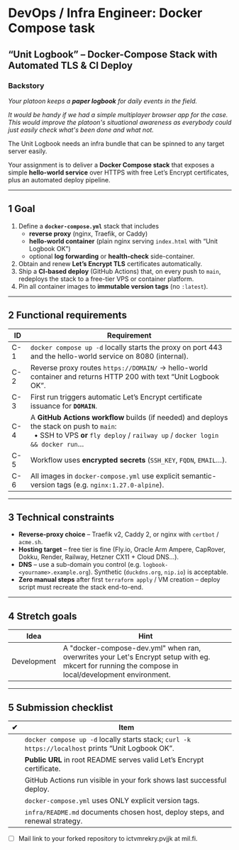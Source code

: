 # DevOps / Infra Engineer: Docker Compose task
## “Unit Logbook” – Docker-Compose Stack with Automated TLS & CI Deploy

### Backstory
*Your platoon keeps a **paper logbook** for daily events in the field.*

*It would be handy if we had a simple multiplayer browser app for the case. This would improve the platoon's situational awareness as everybody could just easily check what's been done and what not.*

The Unit Logbook needs an infra bundle that can be spinned to any target server easily. 

Your assignment is to deliver a **Docker Compose stack** that exposes a simple **hello-world service** over HTTPS with free Let’s Encrypt certificates, plus an automated deploy pipeline.

---

## 1  Goal

1. Define a **`docker-compose.yml`** stack that includes  
   * **reverse proxy** (nginx, Traefik, or Caddy)  
   * **hello-world container** (plain nginx serving `index.html` with “Unit Logbook OK”)  
   * optional **log forwarding** or **health-check** side-container.  
2. Obtain and renew **Let’s Encrypt TLS** certificates automatically.  
3. Ship a **CI-based deploy** (GitHub Actions) that, on every push to `main`, redeploys the stack to a free-tier VPS or container platform.  
4. Pin all container images to **immutable version tags** (no `:latest`).

---

## 2  Functional requirements

| ID | Requirement |
|----|-------------|
| C-1 | `docker compose up -d` locally starts the proxy on port 443 and the hello-world service on 8080 (internal). |
| C-2 | Reverse proxy routes `https://DOMAIN/` → hello-world container and returns HTTP 200 with text “Unit Logbook OK”. |
| C-3 | First run triggers automatic Let’s Encrypt certificate issuance for **`DOMAIN`**. |
| C-4 | A **GitHub Actions workflow** builds (if needed) and deploys the stack on push to `main`: <br> • SSH to VPS **or** `fly deploy` / `railway up` / `docker login && docker run`… |
| C-5 | Workflow uses **encrypted secrets** (`SSH_KEY`, `FQDN`, `EMAIL`…). |
| C-6 | All images in `docker-compose.yml` use explicit semantic-version tags (e.g. `nginx:1.27.0-alpine`). |

---

## 3  Technical constraints

* **Reverse-proxy choice** – Traefik v2, Caddy 2, or nginx with `certbot` / `acme.sh`.  
* **Hosting target** – free tier is fine (Fly.io, Oracle Arm Ampere, CapRover, Dokku, Render, Railway, Hetzner CX11 + Cloud DNS…).  
* **DNS** – use a sub-domain you control (e.g. `logbook-<yourname>.example.org`). Synthetic (`duckdns.org`, `nip.io`) is acceptable.  
* **Zero manual steps** after first `terraform apply` / VM creation – deploy script must recreate the stack end-to-end.

---

## 4  Stretch goals

| Idea | Hint |
|------|------|
| Development | A "docker-compose-dev.yml" when ran, overwrites your Let's Encrypt setup with eg. mkcert for running the compose in local/development environment. |

---

## 5  Submission checklist

| ✔︎ | Item |
|----|------|
|    | `docker compose up -d` locally starts stack; `curl -k https://localhost` prints “Unit Logbook OK”. |
|    | **Public URL** in root README serves valid Let’s Encrypt certificate. |
|    | GitHub Actions run visible in your fork shows last successful deploy. |
|    | `docker-compose.yml` uses ONLY explicit version tags. |
|    | `infra/README.md` documents chosen host, deploy steps, and renewal strategy. |
- [ ] Mail link to your forked repository to ictvmrekry.pvjjk at mil.fi.  